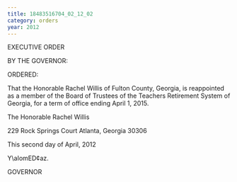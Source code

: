 ```yaml
---
title: 18483516704_02_12_02
category: orders
year: 2012
---
```

 

EXECUTIVE ORDER

BY THE GOVERNOR:

ORDERED:

That the Honorable Rachel Willis of Fulton County, Georgia, is
reappointed as a member of the Board of Trustees of the Teachers
Retirement System of Georgia, for a term of office ending April 1,
2015.

The Honorable Rachel Willis

229 Rock Springs Court
Atlanta, Georgia 30306

This second day of April, 2012

Y\aIomED¢az.

GOVERNOR

